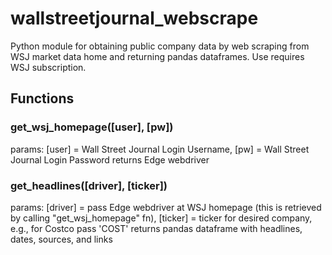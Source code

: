 # wallstreetjournal_webscrape
Python module for obtaining public company data by web scraping from WSJ market data home and returning pandas dataframes. Use requires WSJ subscription.

## Functions
### get_wsj_homepage([user], [pw])
params: [user] = Wall Street Journal Login Username, [pw] = Wall Street Journal Login Password
returns Edge webdriver

### get_headlines([driver], [ticker])
params: [driver] = pass Edge webdriver at WSJ homepage (this is retrieved by calling "get_wsj_homepage" fn), [ticker] = ticker for desired company, e.g., for Costco pass 'COST'
returns pandas dataframe with headlines, dates, sources, and links
